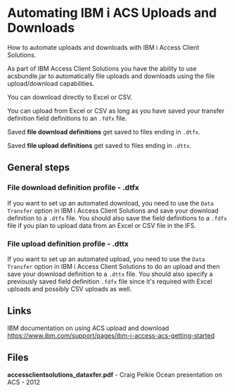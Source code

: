 # Automating IBM i ACS Uploads and Downloads
How to automate uploads and downloads with IBM i Access Client Solutions.

As part of IBM Access Client Solutions you have the ability to use acsbundle.jar to automatically file uploads and downloads using the file upload/download capabilities.   

You can download directly to Excel or CSV.

You can upload from Excel or CSV as long as you have saved your transfer definition field definitions to an ```.fdfx``` file. 

Saved **file download definitions** get saved to files ending in ```.dtfx```.   

Saved **file upload definitions** get saved to files ending in ```.dttx```.   

## General steps

### File download definition profile - .dtfx
If you want to set up an automated download, you need to use the ```Data Transfer``` option in IBM i Access Client Solutions and save your download definition to a ```.dtfx``` file. You should also save the field definitions to a ```.fdfx``` file if you plan to upload data from an Excel or CSV file in the IFS.

### File upload definition profile - .dttx
If you want to set up an automated upload, you need to use the ```Data Transfer``` option in IBM i Access Client Solutions to do an upload and then save your download definition to a ```.dttx``` file. You should also specify a previously saved field definition ```.fdfx``` file since it's required with Excel uploads and possibly CSV uploads as well.

## Links   
IBM documentation on using ACS upload and download    
https://www.ibm.com/support/pages/ibm-i-access-acs-getting-started   


## Files    
**accessclientsolutions_dataxfer.pdf** - Craig Pelkie Ocean presentation on ACS - 2012    
